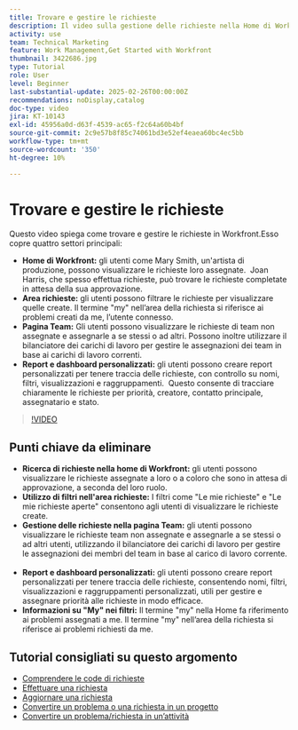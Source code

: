 ```yaml
---
title: Trovare e gestire le richieste
description: Il video sulla gestione delle richieste nella Home di Workfront illustra come utilizzare i filtri, gestire le assegnazioni dei team, creare rapporti e dashboard personalizzati e chiarire il significato di "my" (il mio) in contesti diversi per una gestione efficace delle richieste.
activity: use
team: Technical Marketing
feature: Work Management,Get Started with Workfront
thumbnail: 3422686.jpg
type: Tutorial
role: User
level: Beginner
last-substantial-update: 2025-02-26T00:00:00Z
recommendations: noDisplay,catalog
doc-type: video
jira: KT-10143
exl-id: 45956a0d-d63f-4539-ac65-f2c64a60b4bf
source-git-commit: 2c9e57b8f85c74061bd3e52ef4eaea60bc4ec5bb
workflow-type: tm+mt
source-wordcount: '350'
ht-degree: 10%

---
```


# Trovare e gestire le richieste

Questo video spiega come trovare e gestire le richieste in Workfront. &#x200B; Esso copre quattro settori principali:

* **Home di Workfront:** gli utenti come Mary Smith, un&#39;artista di produzione, possono visualizzare le richieste loro assegnate. &#x200B; Joan Harris, che spesso effettua richieste, può trovare le richieste completate in attesa della sua approvazione. &#x200B;
* **Area richieste:** gli utenti possono filtrare le richieste per visualizzare quelle create.&#x200B; Il termine &quot;my&quot; nell’area della richiesta si riferisce ai problemi creati da me, l’utente connesso. &#x200B;
* **Pagina Team:** Gli utenti possono visualizzare le richieste di team non assegnate e assegnarle a se stessi o ad altri. &#x200B; Possono inoltre utilizzare il bilanciatore dei carichi di lavoro per gestire le assegnazioni dei team in base ai carichi di lavoro correnti. &#x200B;
* **Report e dashboard personalizzati:** gli utenti possono creare report personalizzati per tenere traccia delle richieste, con controllo su nomi, filtri, visualizzazioni e raggruppamenti. &#x200B; Questo consente di tracciare chiaramente le richieste per priorità, creatore, contatto principale, assegnatario e stato. &#x200B;


>[!VIDEO](https://video.tv.adobe.com/v/3422686/?quality=12&learn=on&enablevpops)

## Punti chiave da eliminare

* **Ricerca di richieste nella home di Workfront:** gli utenti possono visualizzare le richieste assegnate a loro o a coloro che sono in attesa di approvazione, a seconda del loro ruolo. &#x200B;
* **Utilizzo di filtri nell&#39;area richieste:** I filtri come &quot;Le mie richieste&quot; e &quot;Le mie richieste aperte&quot; consentono agli utenti di visualizzare le richieste create. &#x200B;
* **Gestione delle richieste nella pagina Team:** gli utenti possono visualizzare le richieste team non assegnate e assegnarle a se stessi o ad altri utenti, utilizzando il bilanciatore dei carichi di lavoro per gestire le assegnazioni dei membri del team in base al carico di lavoro corrente. &#x200B;
* **Report e dashboard personalizzati:** gli utenti possono creare report personalizzati per tenere traccia delle richieste, consentendo nomi, filtri, visualizzazioni e raggruppamenti personalizzati, utili per gestire e assegnare priorità alle richieste in modo efficace. &#x200B;
* **Informazioni su &quot;My&quot; nei filtri:** Il termine &quot;my&quot; nella Home fa riferimento ai problemi assegnati a me. Il termine &quot;my&quot; nell’area della richiesta si riferisce ai problemi richiesti da me. &#x200B;


## Tutorial consigliati su questo argomento

* [Comprendere le code di richieste](/help/manage-work/request-queues/understand-request-queues.md)
* [Effettuare una richiesta](/help/manage-work/issues-requests/make-a-request.md)
* [Aggiornare una richiesta](/help/manage-work/issues-requests/update-a-request.md)
* [Convertire un problema o una richiesta in un progetto](/help/manage-work/issues-requests/create-a-project-from-a-request.md)
* [Convertire un problema/richiesta in un’attività](/help/manage-work/issues-requests/convert-issues-to-other-work-items.md)

